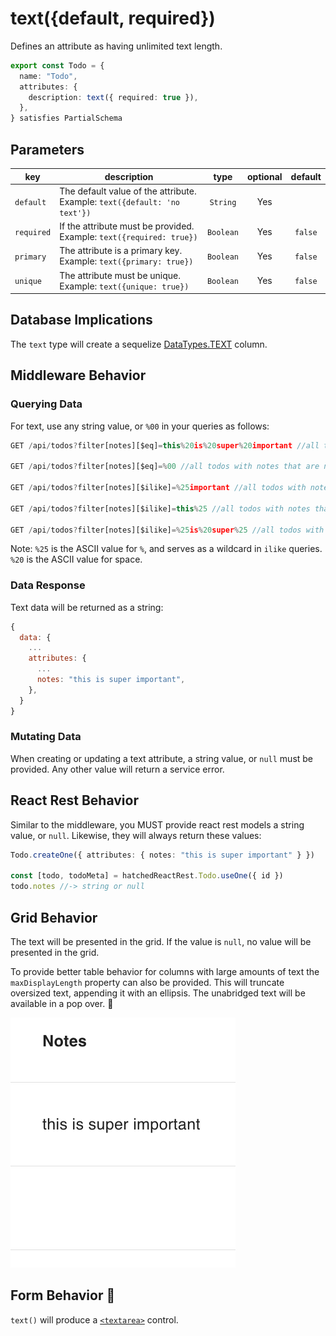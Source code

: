 # text({default, required})

Defines an attribute as having unlimited text length.

```ts
export const Todo = {
  name: "Todo",
  attributes: {
    description: text({ required: true }),
  },
} satisfies PartialSchema
```

## Parameters

| key        | description                                                                     |   type    | optional | default |
| ---------- | ------------------------------------------------------------------------------- | :-------: | :------: | :-----: |
| `default`  | The default value of the attribute. <br/> Example: `text({default: 'no text'})` | `String`  |   Yes    |         |
| `required` | If the attribute must be provided. <br/> Example: `text({required: true})`      | `Boolean` |   Yes    | `false` |
| `primary`  | The attribute is a primary key. <br/> Example: `text({primary: true})`          | `Boolean` |   Yes    | `false` |
| `unique`   | The attribute must be unique. <br/> Example: `text({unique: true})`             | `Boolean` |   Yes    | `false` |

## Database Implications

The `text` type will create a sequelize [DataTypes.TEXT](https://sequelize.org/docs/v6/core-concepts/model-basics/#strings) column.

## Middleware Behavior

### Querying Data

For text, use any string value, or `%00` in your queries as follows:

```js
GET /api/todos?filter[notes][$eq]=this%20is%20super%20important //all todos with notes that equal "this is super important"

GET /api/todos?filter[notes][$eq]=%00 //all todos with notes that are null

GET /api/todos?filter[notes][$ilike]=%25important //all todos with notes that end in "important"

GET /api/todos?filter[notes][$ilike]=this%25 //all todos with notes that start with "this"

GET /api/todos?filter[notes][$ilike]=%25is%20super%25 //all todos with notes that contain "is super"
```

Note:
`%25` is the ASCII value for `%`, and serves as a wildcard in `ilike` queries.
`%20` is the ASCII value for space.

### Data Response

Text data will be returned as a string:

```js
{
  data: {
    ...
    attributes: {
      ...
      notes: "this is super important",
    },
  }
}
```

### Mutating Data

When creating or updating a text attribute, a string value, or `null` must be provided. Any other value will return a service error.

## React Rest Behavior

Similar to the middleware, you MUST provide react rest models a string value, or `null`. Likewise, they will always return these values:

```ts
Todo.createOne({ attributes: { notes: "this is super important" } })

const [todo, todoMeta] = hatchedReactRest.Todo.useOne({ id })
todo.notes //-> string or null
```

## Grid Behavior

The text will be presented in the grid. If the value is `null`, no value will be presented in the grid.

To provide better table behavior for columns with large amounts of text the `maxDisplayLength` property can also be provided. This will truncate oversized text, appending it with an ellipsis. The unabridged text will be available in a pop over. 🛑

![Grid Example](../../attachments/text-grid.png)

## Form Behavior 🛑

`text()` will produce a [`<textarea>`](https://developer.mozilla.org/en-US/docs/Web/HTML/Element/textarea) control.
